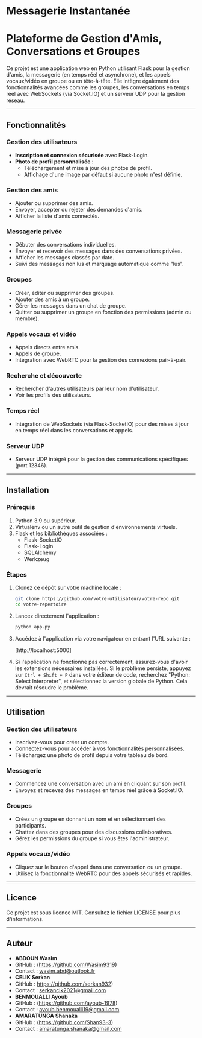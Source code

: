 # Messagerie Instantanée
# Plateforme de Gestion d'Amis, Conversations et Groupes

Ce projet est une application web en Python utilisant Flask pour la gestion d'amis, la messagerie (en temps réel et asynchrone), et les appels vocaux/vidéo en groupe ou en tête-à-tête. Elle intègre également des fonctionnalités avancées comme les groupes, les conversations en temps réel avec WebSockets (via Socket.IO) et un serveur UDP pour la gestion réseau.

---

## Fonctionnalités

### Gestion des utilisateurs
- **Inscription et connexion sécurisée** avec Flask-Login.
- **Photo de profil personnalisée** :
  - Téléchargement et mise à jour des photos de profil.
  - Affichage d'une image par défaut si aucune photo n'est définie.

### Gestion des amis
- Ajouter ou supprimer des amis.
- Envoyer, accepter ou rejeter des demandes d'amis.
- Afficher la liste d'amis connectés.

### Messagerie privée
- Débuter des conversations individuelles.
- Envoyer et recevoir des messages dans des conversations privées.
- Afficher les messages classés par date.
- Suivi des messages non lus et marquage automatique comme "lus".

### Groupes
- Créer, éditer ou supprimer des groupes.
- Ajouter des amis à un groupe.
- Gérer les messages dans un chat de groupe.
- Quitter ou supprimer un groupe en fonction des permissions (admin ou membre).

### Appels vocaux et vidéo
- Appels directs entre amis.
- Appels de groupe.
- Intégration avec WebRTC pour la gestion des connexions pair-à-pair.

### Recherche et découverte
- Rechercher d'autres utilisateurs par leur nom d'utilisateur.
- Voir les profils des utilisateurs.

### Temps réel
- Intégration de WebSockets (via Flask-SocketIO) pour des mises à jour en temps réel dans les conversations et appels.

### Serveur UDP
- Serveur UDP intégré pour la gestion des communications spécifiques (port 12346).

---

## Installation

### Prérequis
1. Python 3.9 ou supérieur.
2. Virtualenv ou un autre outil de gestion d'environnements virtuels.
3. Flask et les bibliothèques associées :
   - Flask-SocketIO
   - Flask-Login
   - SQLAlchemy
   - Werkzeug

### Étapes

1. Clonez ce dépôt sur votre machine locale :
   ```bash
   git clone https://github.com/votre-utilisateur/votre-repo.git
   cd votre-repertoire
   ```

2. Lancez directement l'application :
   ```bash
   python app.py
   ```

3. Accédez à l'application via votre navigateur en entrant l'URL suivante :
   
   [http://localhost:5000] 

4. Si l'application ne fonctionne pas correctement, assurez-vous d'avoir les extensions nécessaires installées. Si le problème persiste, appuyez sur `Ctrl + Shift + P` dans votre éditeur de code, recherchez "Python: Select Interpreter", et sélectionnez la version globale de Python. Cela devrait résoudre le problème.

---

## Utilisation

### Gestion des utilisateurs
- Inscrivez-vous pour créer un compte.
- Connectez-vous pour accéder à vos fonctionnalités personnalisées.
- Téléchargez une photo de profil depuis votre tableau de bord.

### Messagerie
- Commencez une conversation avec un ami en cliquant sur son profil.
- Envoyez et recevez des messages en temps réel grâce à Socket.IO.

### Groupes
- Créez un groupe en donnant un nom et en sélectionnant des participants.
- Chattez dans des groupes pour des discussions collaboratives.
- Gérez les permissions du groupe si vous êtes l'administrateur.

### Appels vocaux/vidéo
- Cliquez sur le bouton d'appel dans une conversation ou un groupe.
- Utilisez la fonctionnalité WebRTC pour des appels sécurisés et rapides.

---

## Licence

Ce projet est sous licence MIT. Consultez le fichier LICENSE pour plus d'informations.

---

## Auteur

- **ABDOUN Wasim** 
- GitHub : (https://github.com/Wasim9319) 
- Contact : wasim.abd@outlook.fr 
- **CELIK Serkan** 
- GitHub : https://github.com/serkan932) 
- Contact : serkanclk2021@gmail.com 
- **BENMOUALLI Ayoub** 
- GitHub : (https://github.com/ayoub-1978) 
- Contact : ayoub.benmoualli19@gmail.com 
- **AMARATUNGA Shanaka** 
- GitHub : (https://github.com/Shan93-3) 
- Contact : amaratunga.shanaka@gmail.com 
